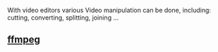 With video editors various Video manipulation can be done, including:
cutting, converting, splitting, joining ...

## [ffmpeg](ffmpeg)